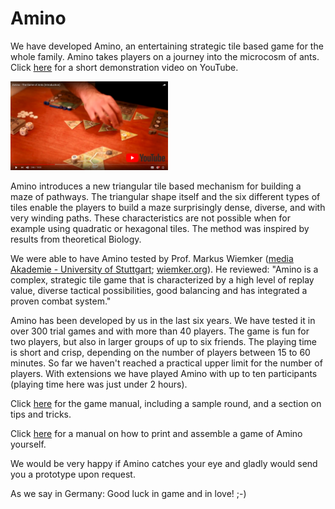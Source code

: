 # Amino

We have developed Amino, an entertaining strategic tile based game for the whole family. Amino takes players on a journey into the microcosm of ants. Click [here](https://youtu.be/A8bVc14q32A) for a short demonstration video on YouTube.

[<img src="https://github.com/asishallab/Amino/raw/master/images/AminoOnYouTube.jpg" width="50%" />](https://youtu.be/A8bVc14q32A)

Amino introduces a new triangular tile based mechanism for building a maze of pathways. The triangular shape itself and the six different types of tiles enable the players to build a maze surprisingly dense, diverse, and with very winding paths. These characteristics are not possible when for example using quadratic or hexagonal tiles. The method was inspired by results from theoretical Biology. 

We were able to have Amino tested by Prof. Markus Wiemker ([media Akademie - University of Stuttgart](https://www.media-hs.de/); [wiemker.org](www.wiemker.org)). He reviewed: "Amino is a complex, strategic tile game that is characterized by a high level of replay value, diverse tactical possibilities, good balancing and has integrated a proven combat system."

Amino has been developed by us in the last six years. We have tested it in over 300 trial games and with more than 40 players. The game is fun for two players, but also in larger groups of up to six friends. The playing time is short and crisp, depending on the number of players between 15 to 60 minutes. So far we haven't reached a practical upper limit for the number of players. With extensions we have played Amino with up to ten participants (playing time here was just under 2 hours).

Click [here](https://github.com/asishallab/Amino/blob/master/Amino_Game_Manual.pdf) for the game manual, including a sample round, and a section on tips and tricks.

Click [here](https://github.com/asishallab/Amino/blob/master/print_amino_yourself.md) for a manual on how to print and assemble a game of Amino yourself.

We would be very happy if Amino catches your eye and gladly would send you a prototype upon request.

As we say in Germany: Good luck in game and in love!
;-)
